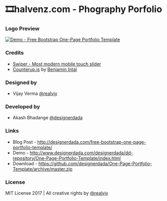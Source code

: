 # 🎞halvenz.com - Phography Porfolio

### Logo Preview
[![Demo - Free Bootstrap One-Page Portfolio Template](https://halvenz.com/assets/halivenzlogo.png)](https://halvenz.com/)


### Credits

 * [Swiper - Most modern mobile touch slider](http://idangero.us/swiper)
 * [Counterup.js](https://github.com/bfintal/Counter-Up) by [Benjamin Intal](https://github.com/bfintal)


### Designed by

 * Vijay Verma [@realvjy](https://dribbble.com/realvjy)


### Developed by

 * Akash Bhadange [@designerdada](https://dribbble.com/designerdada)


### Links
 * Blog Post - http://designerdada.com/free-bootstrap-one-page-portfolio-template/
 * Demo - http://www.designerdada.com/designerdada/dd-repository/One-Page-Portfolio-Template/index.html
 * Download - https://github.com/designerdada/One-Page-Portfolio-Template/archive/master.zip


### License
MIT License 2017 | All creative rights by [@realvjy](https://github.com/realvjy)
